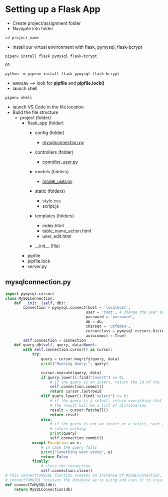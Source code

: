 # Setting up a Flask App

- Create project/assignment folder
- Navigate into folder

```
cd project_name
```
- install our virtual environment with flask, pymysql, flask-bcrypt

```
pipenv install flask pymysql flask-bcrypt

OR

python -m pipenv install flask pymysql flask-bcrypt
```

- `WARNING` --> look for __pipfile__ and __pipfile.lock()__
- launch shell

```
pipenv shell
```

- launch VS Code in the file location
- Build the file structure
    - project (folder)
        - flask_app (folder)
            - config (folder)
                - [mysqlconnection.py](#mysqlconnection.py)
            - controllers (folder)
                - [conroller_user.py](#controller_user.py)
            - models (folders)
                - [model_user.py](#model_user.py)
            - static (folders)
                - style.css
                - script.js

            - templates (folders)
                - index.html
                - table_name_action.html
                - user_edit.html
            - \_\_init__ (file)
        - pipfile
        - pipfile.lock
        - server.py

## mysqlconnection.py
```py
import pymysql.cursors
class MySQLConnection:
    def __init__(self, db):
        connection = pymysql.connect(host = 'localhost',
                                    user = 'root', # change the user and password as needed
                                    password = 'password', 
                                    db = db,
                                    charset = 'utf8mb4',
                                    cursorclass = pymysql.cursors.DictCursor,
                                    autocommit = True)
        self.connection = connection
    def query_db(self, query, data=None):
        with self.connection.cursor() as cursor:
            try:
                query = cursor.mogrify(query, data)
                print("Running Query:", query)

                cursor.execute(query, data)
                if query.lower().find("insert") >= 0:
                    # if the query is an insert, return the id of the last row, since that is the row we just added
                    self.connection.commit()
                    return cursor.lastrowid
                elif query.lower().find("select") >= 0:
                    # if the query is a select, return everything that is fetched from the database
                    # the result will be a list of dictionaries
                    result = cursor.fetchall()
                    return result
                else:
                    # if the query is not an insert or a select, such as an update or delete, commit the changes
                    # return nothing
                    print(query)
                    self.connection.commit()
            except Exception as e:
                # in case the query fails
                print("Something went wrong", e)
                return False
            finally:
                # close the connection
                self.connection.close() 
# this connectToMySQL function creates an instance of MySQLConnection, which will be used by server.py
# connectToMySQL receives the database we're using and uses it to create an instance of MySQLConnection
def connectToMySQL(db):
    return MySQLConnection(db)
```





